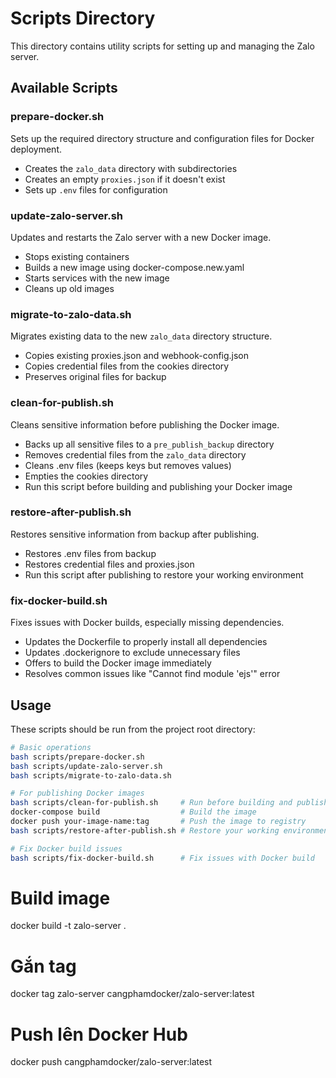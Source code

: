 # Scripts Directory

This directory contains utility scripts for setting up and managing the Zalo server.

## Available Scripts

### prepare-docker.sh
Sets up the required directory structure and configuration files for Docker deployment.
- Creates the `zalo_data` directory with subdirectories
- Creates an empty `proxies.json` if it doesn't exist
- Sets up `.env` files for configuration

### update-zalo-server.sh
Updates and restarts the Zalo server with a new Docker image.
- Stops existing containers
- Builds a new image using docker-compose.new.yaml
- Starts services with the new image
- Cleans up old images

### migrate-to-zalo-data.sh
Migrates existing data to the new `zalo_data` directory structure.
- Copies existing proxies.json and webhook-config.json
- Copies credential files from the cookies directory
- Preserves original files for backup

### clean-for-publish.sh
Cleans sensitive information before publishing the Docker image.
- Backs up all sensitive files to a `pre_publish_backup` directory
- Removes credential files from the `zalo_data` directory
- Cleans .env files (keeps keys but removes values)
- Empties the cookies directory
- Run this script before building and publishing your Docker image

### restore-after-publish.sh
Restores sensitive information from backup after publishing.
- Restores .env files from backup
- Restores credential files and proxies.json
- Run this script after publishing to restore your working environment

### fix-docker-build.sh
Fixes issues with Docker builds, especially missing dependencies.
- Updates the Dockerfile to properly install all dependencies
- Updates .dockerignore to exclude unnecessary files
- Offers to build the Docker image immediately
- Resolves common issues like "Cannot find module 'ejs'" error

## Usage
These scripts should be run from the project root directory:

```bash
# Basic operations
bash scripts/prepare-docker.sh
bash scripts/update-zalo-server.sh
bash scripts/migrate-to-zalo-data.sh

# For publishing Docker images
bash scripts/clean-for-publish.sh     # Run before building and publishing
docker-compose build                  # Build the image
docker push your-image-name:tag       # Push the image to registry
bash scripts/restore-after-publish.sh # Restore your working environment

# Fix Docker build issues
bash scripts/fix-docker-build.sh      # Fix issues with Docker build
```

# Build image
docker build -t zalo-server .

# Gắn tag
docker tag zalo-server cangphamdocker/zalo-server:latest

# Push lên Docker Hub
docker push cangphamdocker/zalo-server:latest